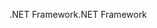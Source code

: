 <span data-ttu-id="d9e57-101">.NET Framework</span><span class="sxs-lookup"><span data-stu-id="d9e57-101">.NET Framework</span></span>